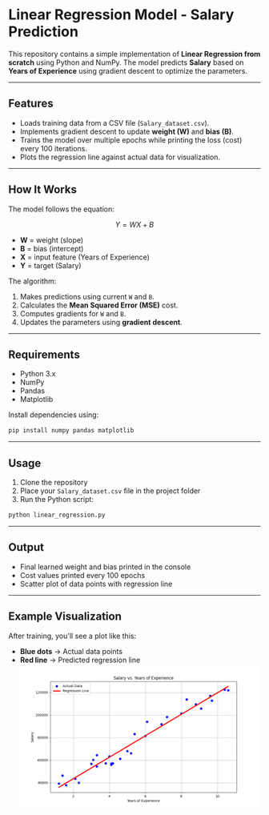 # Linear Regression Model - Salary Prediction

This repository contains a simple implementation of **Linear Regression from scratch** using Python and NumPy.
The model predicts **Salary** based on **Years of Experience** using gradient descent to optimize the parameters.

---

## Features

* Loads training data from a CSV file (`Salary_dataset.csv`).
* Implements gradient descent to update **weight (W)** and **bias (B)**.
* Trains the model over multiple epochs while printing the loss (cost) every 100 iterations.
* Plots the regression line against actual data for visualization.

---

## How It Works

The model follows the equation:

$$
Y = WX + B
$$

* **W** = weight (slope)
* **B** = bias (intercept)
* **X** = input feature (Years of Experience)
* **Y** = target (Salary)

The algorithm:

1. Makes predictions using current `W` and `B`.
2. Calculates the **Mean Squared Error (MSE)** cost.
3. Computes gradients for `W` and `B`.
4. Updates the parameters using **gradient descent**.

---

## Requirements

* Python 3.x
* NumPy
* Pandas
* Matplotlib

Install dependencies using:

```bash
pip install numpy pandas matplotlib
```

---

## Usage

1. Clone the repository
2. Place your `Salary_dataset.csv` file in the project folder
3. Run the Python script:

```bash
python linear_regression.py
```

---

## Output

* Final learned weight and bias printed in the console
* Cost values printed every 100 epochs
* Scatter plot of data points with regression line

---

## Example Visualization

After training, you'll see a plot like this:

* **Blue dots** → Actual data points
* **Red line** → Predicted regression line
![Model Results](results.png)
